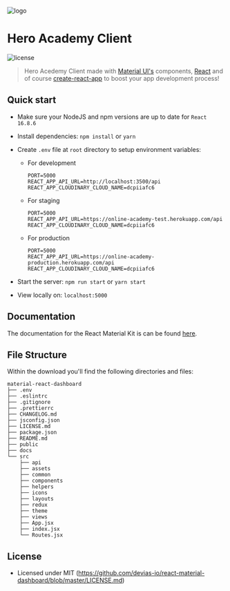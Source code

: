 ![logo](https://cdn.iconscout.com/icon/free/png-256/graduation-cap-1519981-1287612.png)
# Hero Academy Client

![license](https://img.shields.io/badge/license-MIT-blue.svg)

> Hero Acedemy Client made with [Material UI's](https://material-ui.com/?ref=devias-io) components, [React](https://reactjs.org/?ref=devias-io) and of course [create-react-app](https://facebook.github.io/create-react-app/?ref=devias-io) to boost your app development process!

## Quick start

- Make sure your NodeJS and npm versions are up to date for `React 16.8.6`

- Install dependencies: `npm install` or `yarn`

- Create `.env` file at `root` directory to setup environment variables:

	+ For development

		```
		PORT=5000
		REACT_APP_API_URL=http://localhost:3500/api
		REACT_APP_CLOUDINARY_CLOUD_NAME=dcpiiafc6
		```

	+ For staging

		```
		PORT=5000
		REACT_APP_API_URL=https://online-academy-test.herokuapp.com/api
		REACT_APP_CLOUDINARY_CLOUD_NAME=dcpiiafc6
		```

	+ For production

		```
		PORT=5000
		REACT_APP_API_URL=https://online-academy-production.herokuapp.com/api
		REACT_APP_CLOUDINARY_CLOUD_NAME=dcpiiafc6
		```		

- Start the server: `npm run start` or `yarn start`

- View locally on: `localhost:5000`

## Documentation

The documentation for the React Material Kit is can be found [here](https://material-ui.com?ref=devias-io).

## File Structure

Within the download you'll find the following directories and files:

```
material-react-dashboard
├── .env
├── .eslintrc
├── .gitignore
├── .prettierrc
├── CHANGELOG.md
├── jsconfig.json
├── LICENSE.md
├── package.json
├── README.md
├── public
├── docs
└── src
	├── api
	├── assets
	├── common
	├── components
	├── helpers
	├── icons
	├── layouts
	├── redux
	├── theme
	├── views
	├── App.jsx
	├── index.jsx
	└── Routes.jsx
```

## License

- Licensed under MIT (https://github.com/devias-io/react-material-dashboard/blob/master/LICENSE.md)